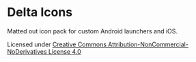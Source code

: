 <div style="text-align: center; margin: 120px 0">
    <img src="https://github.com/Delta-Icons/android/raw/master/delta-logo.png" alt="">
</div>

# Delta Icons
Matted out icon pack for custom Android launchers and iOS.

Licensed under [Creative Commons Attribution-NonCommercial-NoDerivatives License 4.0](https://creativecommons.org/licenses/by-nc-nd/4.0/)